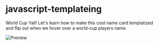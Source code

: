javascript-templateing
======================

World Cup Yall! Let's learn how to make this cool name card templatized and flip out when we hover over a world-cup players name.

![Preview](preview.jpg)